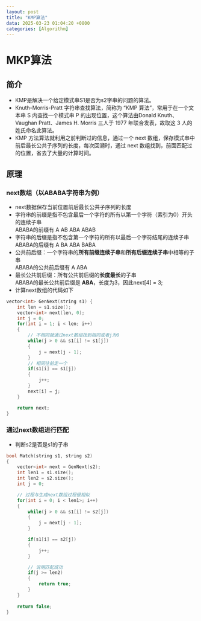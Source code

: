 ```yaml
---
layout: post
title: "KMP算法"
data: 2025-03-23 01:04:20 +0800
categories: [Algorithm]
---
```

# MKP算法
## 简介
- KMP是解决一个给定模式串S1是否为s2字串的问题的算法。
- Knuth-Morris-Pratt 字符串查找算法，简称为 “KMP 算法”，常用于在一个文本串 S 内查找一个模式串 P 的出现位置，这个算法由Donald Knuth、Vaughan Pratt、James H. Morris 三人于 1977 年联合发表，故取这 3 人的姓氏命名此算法。
- KMP 方法算法就利用之前判断过的信息，通过一个 next 数组，保存模式串中前后最长公共子序列的长度，每次回溯时，通过 next 数组找到，前面匹配过的位置，省去了大量的计算时间。
## 原理
### next数组（以ABABA字符串为例）
- next数据保存当前位置前后最长公共子序列的长度
- 字符串的前缀是指不包含最后一个字符的所有以第一个字符（索引为0）开头的连续子串  
ABABA的前缀有 A AB ABA ABAB
- 字符串的后缀是指不包含第一个字符的所有以最后一个字符结尾的连续子串  
ABABA的后缀有 A BA ABA BABA
- 公共前后缀：一个字符串的**所有前缀连续子串**和**所有后缀连续子串**中相等的子串  
ABABA的公共前后缀有 A ABA
- 最长公共前后缀：所有公共前后缀的**长度最长**的子串  
ABABA的最长公共前后缀是 **ABA**，长度为3，因此next[4] = 3;
- 计算next数组的代码如下
```c++
vector<int> GenNext(string s1) {
    int len = s1.size();
    vector<int> next(len, 0);
    int j = 0;
    for(int i = 1; i < len; i++)
    {
        // 不相同就通过next数组找到相同或者j为0
        while(j > 0 && s1[i] != s1[j])
        {
            j = next[j - 1];
        }
        // 相同往前走一个
        if(s1[i] == s1[j])
        {
            j++;
        }
        next[i] = j;
    }

    return next;
}
```
### 通过next数组进行匹配
- 判断s2是否是s1的子串
```c++
bool Match(string s1, string s2)
{
    vector<int> next = GenNext(s2);
    int len1 = s1.size();
    int len2 = s2.size();
    int j = 0;

    // 过程与生成next数组过程很相似
    for(int i = 0; i < len1>; i++)
    {
        while(j > 0 && s1[i] != s2[j])
        {
            j = next[j - 1];
        }

        if(s1[i] == s2[j])
        {
            j++;
        }

        // 说明匹配成功
        if(j >= len2)
        {
            return true;
        }
    }
    
    return false;
}
```